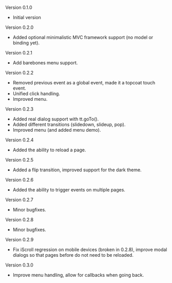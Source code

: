 Version 0.1.0
- Initial version

Version 0.2.0
- Added optional minimalistic MVC framework support (no model or binding yet).

Version 0.2.1
- Add barebones menu support.

Version 0.2.2
- Removed previous event as a global event, made it a topcoat touch event.
- Unified click handling.
- Improved menu.

Version 0.2.3
- Added real dialog support with tt.goTo().
- Added different transitions (slidedown, slideup, pop).
- Improved menu (and added menu demo).

Version 0.2.4
- Added the ability to reload a page.

Version 0.2.5
- Added a flip transition, improved support for the dark theme.

Version 0.2.6
- Added the ability to trigger events on multiple pages.

Version 0.2.7
- Minor bugfixes.

Version 0.2.8
- Minor bugfixes.

Version 0.2.9
- Fix iScroll regression on mobile devices (broken in 0.2.8), improve 
  modal dialogs so that pages before do not need to be reloaded.

Version 0.3.0
- Improve menu handling, allow for callbacks when going back.
